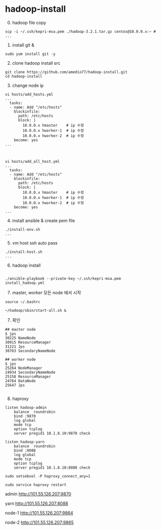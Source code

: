 # hadoop-install

0. hadoop file copy
```
scp -i ~/.ssh/kepri-msa.pem ./hadoop-3.2.1.tar.gz centos@10.0.0.x:~ # 
...

```


1. install git & 
```
sudo yum install git -y

```

2. clone hadoop install src
```
git clone https://github.com/amedio77/hadoop-install.git
cd hadoop-install
```

3. change node ip
```
vi hosts/add_hosts.yml
...
  tasks:
  - name: Add "/etc/hosts"
    blockinfile:
      path: /etc/hosts
      block: |
        10.0.0.x hmaster    # ip 수정
        10.0.0.x hworker-1  # ip 수정
        10.0.0.x hworker-2  # ip 수정
    become: yes
...    



vi hosts/add_all_host.yml
...
  tasks:
  - name: Add "/etc/hosts"
    blockinfile:
      path: /etc/hosts
      block: |
        10.0.0.x hmaster    # ip 수정
        10.0.0.x hworker-1  # ip 수정
        10.0.0.x hworker-2  # ip 수정
    become: yes
... 
```

4. install ansible & create pem file 
```
./install-env.sh
...

```

5. vm host ssh auto pass 
```
./install-host.sh
...

```


6. hadoop install
```

./ansible-playbook --private-key ~/.ssh/kepri-msa.pem install_hadoop.yml
```

7. master, worker 모든 node 에서 시작

```
source ~/.bashrc

~/hadoop/sbin/start-all.sh &

```

7. 확인
```
## master node
$ jps
30225 NameNode
30915 ResourceManager
31221 Jps
30703 SecondaryNameNode

## worker node
$ jps
25264 NodeManager
24934 SecondaryNameNode
25158 ResourceManager
24764 DataNode
25647 Jps


```

8. haproxy
```
listen hadoop-admin
    balance  roundrobin
    bind :9870
    log global
    mode tcp
    option tcplog
    server pregid1 10.1.8.10:9870 check

listen hadoop-yarn
    balance  roundrobin
    bind :8088
    log global
    mode tcp
    option tcplog
    server pregid1 10.1.8.10:8088 check

sudo setsebool -P haproxy_connect_any=1

sudo service haproxy restart

```
admin
http://101.55.126.207:9870

yarn
http://101.55.126.207:8088

node-1
http://101.55.126.207:9864

node-2
http://101.55.126.207:9865

